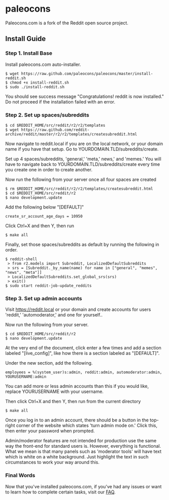 # paleocons
Paleocons.com is a fork of the Reddit open source project.

## Install Guide

### Step 1. Install Base

Install paleocons.com auto-installer.

    $ wget https://raw.github.com/paleocons/paleocons/master/install-reddit.sh
    $ chmod +x install-reddit.sh
    $ sudo ./install-reddit.sh

You should see success message "Congratulations! reddit is now installed." Do not proceed if the installation failed with an error.

### Step 2. Set up spaces/subreddits

    $ cd $REDDIT_HOME/src/reddit/r2/r2/templates
    $ wget https://raw.github.com/reddit-archive/reddit/master/r2/r2/templates/createsubreddit.html

Now navigate to reddit.local if you are on the local network, or your domain name if you have that setup. Go to YOURDOMAIN.TLD/subreddits/create.

Set up 4 spaces/subreddits, 'general,' 'meta,' news,' and 'memes.' You will have to navigate back to YOURDOMAIN.TLD/subreddits/create every time you create one in order to create another.

Now run the following from your server once all four spaces are created

    $ rm $REDDIT_HOME/src/reddit/r2/r2/templates/createsubreddit.html
    $ cd $REDDIT_HOME/src/reddit/r2
    $ nano development.update
    
Add the following below "[DEFAULT]"

    create_sr_account_age_days = 10950

Click Ctrl+X and then Y, then run

    $ make all

Finally, set those spaces/subreddits as default by running the following in order.

    $ reddit-shell
     > from r2.models import Subreddit, LocalizedDefaultSubreddits
     > srs = [Subreddit._by_name(name) for name in ["general", "memes", "news", "meta"]]
     > LocalizedDefaultSubreddits.set_global_srs(srs)
     > exit()
    $ sudo start reddit-job-update_reddits

### Step 3. Set up admin accounts

Visit https://reddit.local or your domain and create accounts for users 'reddit,' 'automoderator,' and one for yourself..

Now run the following from your server.

    $ cd $REDDIT_HOME/src/reddit/r2
    $ nano development.update
    
At the very end of the document, click enter a few times and add a section labeled "[live_config]", like how there is a section labeled as "[DEFAULT]".

Under the new section, add the following.

    employees = %(system_user)s:admin, reddit:admin, automoderator:admin, YOURUSERNAME:admin
    
You can add more or less admin accounts than this if you would like, replace YOURUSERNAME with your username.

Then click Ctrl+X and then Y, then run from the current directory

    $ make all
    
Once you log in to an admin account, there should be a button in the top-right corner of the website which states 'turn admin mode on.' Click this, then enter your password when prompted.

Admin/moderator features are not intended for production use the same way the front-end for standard users is. However, everything is functional. What we mean is that many panels such as 'moderator tools' will have text which is white on a white background. Just highlight the text in such circumstances to work your way around this.

### Final Words

Now that you've installed paleocons.com, if you've had any issues or want to learn how to complete certain tasks, visit our [FAQ](https://github.com/paleocons/paleocons/wiki/FAQ).
